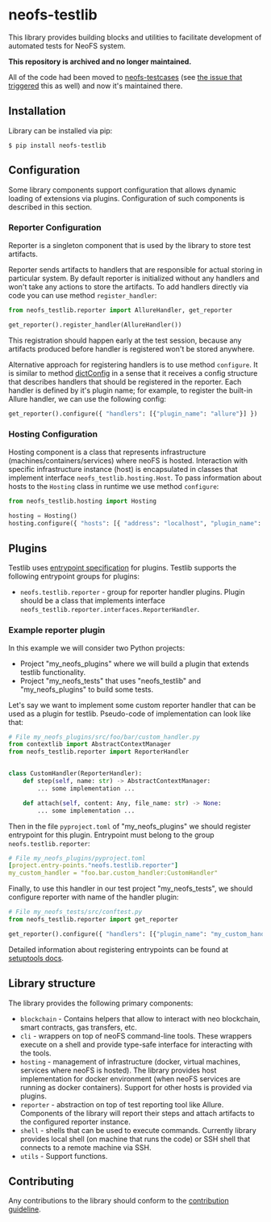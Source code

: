 # neofs-testlib
This library provides building blocks and utilities to facilitate development of automated tests for NeoFS system.

**This repository is archived and no longer maintained.**

All of the code had been moved to [neofs-testcases](https://github.com/nspcc-dev/neofs-testcases/)
(see [the issue that triggered](https://github.com/nspcc-dev/neofs-testcases/issues/742) this as well)
and now it's maintained there.

## Installation
Library can be installed via pip:
```shell
$ pip install neofs-testlib
```

## Configuration
Some library components support configuration that allows dynamic loading of extensions via plugins. Configuration of such components is described in this section.

### Reporter Configuration
Reporter is a singleton component that is used by the library to store test artifacts.

Reporter sends artifacts to handlers that are responsible for actual storing in particular system. By default reporter is initialized without any handlers and won't take any actions to store the artifacts. To add handlers directly via code you can use method `register_handler`:

```python
from neofs_testlib.reporter import AllureHandler, get_reporter

get_reporter().register_handler(AllureHandler())
```

This registration should happen early at the test session, because any artifacts produced before handler is registered won't be stored anywhere.

Alternative approach for registering handlers is to use method `configure`. It is similar to method [dictConfig](https://docs.python.org/3/library/logging.config.html#logging.config.dictConfig) in a sense that it receives a config structure that describes handlers that should be registered in the reporter. Each handler is defined by it's plugin name; for example, to register the built-in Allure handler, we can use the following config:

```python
get_reporter().configure({ "handlers": [{"plugin_name": "allure"}] })
```

### Hosting Configuration
Hosting component is a class that represents infrastructure (machines/containers/services) where neoFS is hosted. Interaction with specific infrastructure instance (host) is encapsulated in classes that implement interface `neofs_testlib.hosting.Host`. To pass information about hosts to the `Hosting` class in runtime we use method `configure`:

```python
from neofs_testlib.hosting import Hosting

hosting = Hosting()
hosting.configure({ "hosts": [{ "address": "localhost", "plugin_name": "docker" ... }]})
```

## Plugins
Testlib uses [entrypoint specification](https://docs.python.org/3/library/importlib.metadata.html) for plugins. Testlib supports the following entrypoint groups for plugins:
 - `neofs.testlib.reporter` - group for reporter handler plugins. Plugin should be a class that implements interface `neofs_testlib.reporter.interfaces.ReporterHandler`.

### Example reporter plugin
In this example we will consider two Python projects:
 - Project "my_neofs_plugins" where we will build a plugin that extends testlib functionality.
 - Project "my_neofs_tests" that uses "neofs_testlib" and "my_neofs_plugins" to build some tests.

Let's say we want to implement some custom reporter handler that can be used as a plugin for testlib. Pseudo-code of implementation can look like that:
```python
# File my_neofs_plugins/src/foo/bar/custom_handler.py
from contextlib import AbstractContextManager
from neofs_testlib.reporter import ReporterHandler


class CustomHandler(ReporterHandler):
    def step(self, name: str) -> AbstractContextManager:
        ... some implementation ...

    def attach(self, content: Any, file_name: str) -> None:
        ... some implementation ...
```

Then in the file `pyproject.toml` of "my_neofs_plugins" we should register entrypoint for this plugin. Entrypoint must belong to the group `neofs.testlib.reporter`:
```yaml
# File my_neofs_plugins/pyproject.toml
[project.entry-points."neofs.testlib.reporter"]
my_custom_handler = "foo.bar.custom_handler:CustomHandler"
```

Finally, to use this handler in our test project "my_neofs_tests", we should configure reporter with name of the handler plugin:

```python
# File my_neofs_tests/src/conftest.py
from neofs_testlib.reporter import get_reporter

get_reporter().configure({ "handlers": [{"plugin_name": "my_custom_handler"}] })
```

Detailed information about registering entrypoints can be found at [setuptools docs](https://setuptools.pypa.io/en/latest/userguide/entry_point.html).

## Library structure
The library provides the following primary components:
 * `blockchain` - Contains helpers that allow to interact with neo blockchain, smart contracts, gas transfers, etc.
 * `cli` - wrappers on top of neoFS command-line tools. These wrappers execute on a shell and provide type-safe interface for interacting with the tools.
 * `hosting` - management of infrastructure (docker, virtual machines, services where neoFS is hosted). The library provides host implementation for docker environment (when neoFS services are running as docker containers). Support for other hosts is provided via plugins.
 * `reporter` - abstraction on top of test reporting tool like Allure. Components of the library will report their steps and attach artifacts to the configured reporter instance.
 * `shell` - shells that can be used to execute commands. Currently library provides local shell (on machine that runs the code) or SSH shell that connects to a remote machine via SSH.
 * `utils` - Support functions.
 

## Contributing
Any contributions to the library should conform to the [contribution guideline](https://github.com/nspcc-dev/neofs-testlib/blob/master/CONTRIBUTING.md).
